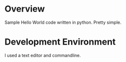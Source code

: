 # Overview

Sample Hello World code written in python. Pretty simple.

# Development Environment

I used a text editor and commandline.